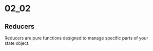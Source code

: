 # 02_02

## Reducers

Reducers are pure functions designed to manage specific parts of your state object.